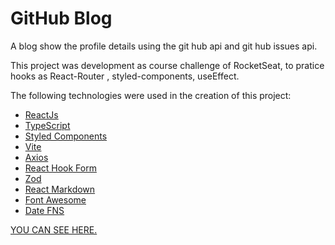 # GitHub Blog

A blog show the profile details using the git hub api and git hub issues api.

This project was development as course challenge of RocketSeat, to pratice hooks as React-Router , styled-components, useEffect.

The following technologies were used in the creation of this project:


- [ReactJs](https://reactjs.org)
- [TypeScript](https://www.typescriptlang.org/)
- [Styled Components](https://styled-components.com/)
- [Vite](https://vitejs.dev/)
- [Axios](https://axios-http.com/ptbr/docs/intro)
- [React Hook Form](https://react-hook-form.com/)
- [Zod](https://zod.dev/)
- [React Markdown](https://github.com/remarkjs/react-markdown)
- [Font Awesome](https://fontawesome.com/)
- [Date FNS](https://date-fns.org/)

[YOU CAN SEE HERE.](https://github-blog-rose-seven.vercel.app/)
